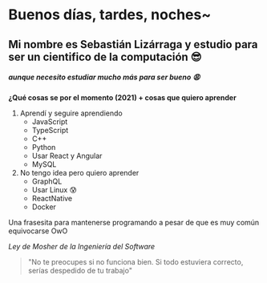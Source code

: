 # Buenos días, tardes, noches~
## Mi nombre es Sebastián Lizárraga y estudio para ser un cientifico de la computación :sunglasses:
##### aunque necesito estudiar mucho más para ser bueno :weary:

**¿Qué cosas se por el momento (2021) + cosas que quiero aprender**
1. Aprendí y seguire aprendiendo
    - JavaScript 
    - TypeScript
    - C++
    - Python
    - Usar React y Angular
    - MySQL
2. No tengo idea pero quiero aprender
    - GraphQL
    - Usar Linux :cold_sweat:
    - ReactNative
    - Docker

Una frasesita para mantenerse programando a pesar de que es muy común equivocarse OwO

*Ley de Mosher de la Ingeniería del Software*
>"No te preocupes si no funciona bien. Si todo estuviera correcto, serías despedido de tu trabajo"

